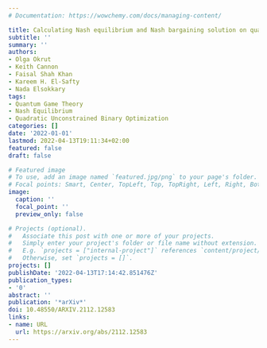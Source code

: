 ```yaml
---
# Documentation: https://wowchemy.com/docs/managing-content/

title: Calculating Nash equilibrium and Nash bargaining solution on quantum annealers
subtitle: ''
summary: ''
authors:
- Olga Okrut
- Keith Cannon
- Faisal Shah Khan
- Kareem H. El-Safty
- Nada Elsokkary
tags:
- Quantum Game Theory
- Nash Equilibrium
- Quadratic Unconstrained Binary Optimization
categories: []
date: '2022-01-01'
lastmod: 2022-04-13T19:11:34+02:00
featured: false
draft: false

# Featured image
# To use, add an image named `featured.jpg/png` to your page's folder.
# Focal points: Smart, Center, TopLeft, Top, TopRight, Left, Right, BottomLeft, Bottom, BottomRight.
image:
  caption: ''
  focal_point: ''
  preview_only: false

# Projects (optional).
#   Associate this post with one or more of your projects.
#   Simply enter your project's folder or file name without extension.
#   E.g. `projects = ["internal-project"]` references `content/project/deep-learning/index.md`.
#   Otherwise, set `projects = []`.
projects: []
publishDate: '2022-04-13T17:14:42.851476Z'
publication_types:
- '0'
abstract: ''
publication: '*arXiv*'
doi: 10.48550/ARXIV.2112.12583
links:
- name: URL
  url: https://arxiv.org/abs/2112.12583
---
```

